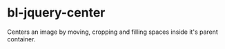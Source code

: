 bl-jquery-center
================

Centers an image by moving, cropping and filling spaces inside it's parent container.